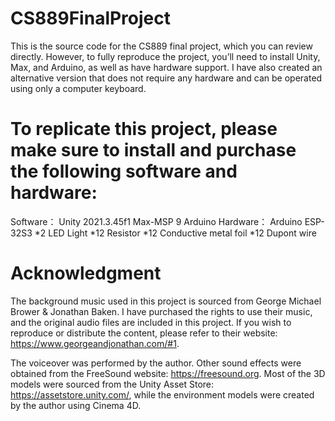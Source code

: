 # CS889FinalProject
This is the source code for the CS889 final project, which you can review directly. However, to fully reproduce the project, you’ll need to install Unity, Max, and Arduino, as well as have hardware support. I have also created an alternative version that does not require any hardware and can be operated using only a computer keyboard.

# To replicate this project, please make sure to install and purchase the following software and hardware:
Software：
      Unity 2021.3.45f1
     Max-MSP 9
     Arduino 
Hardware： 
      Arduino ESP-32S3  *2
      LED Light *12 
      Resistor *12 
      Conductive metal foil *12
      Dupont wire 
      
# Acknowledgment

The background music used in this project is sourced from George Michael Brower & Jonathan Baken. I have purchased the rights to use their music, and the original audio files are included in this project. If you wish to reproduce or distribute the content, please refer to their website: https://www.georgeandjonathan.com/#1. 

The voiceover was performed by the author. Other sound effects were obtained from the FreeSound website: https://freesound.org. Most of the 3D models were sourced from the Unity Asset Store: https://assetstore.unity.com/, while the environment models were created by the author using Cinema 4D.
